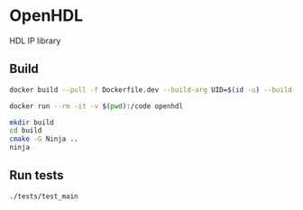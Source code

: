 # OpenHDL
HDL IP library

## Build

```bash
docker build --pull -f Dockerfile.dev --build-arg UID=$(id -u) --build-arg GID=$(id -g) -t openhdl .
```

```bash
docker run --rm -it -v $(pwd):/code openhdl
```

```bash
mkdir build
cd build
cmake -G Ninja ..
ninja
```

## Run tests

```bash
./tests/test_main
```


